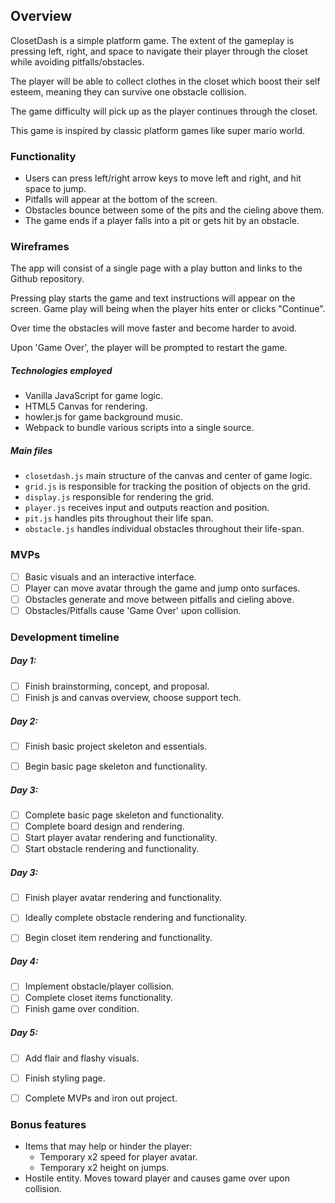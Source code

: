 ## Overview

ClosetDash is a simple platform game. The extent of the gameplay is pressing left, right, and space to navigate their player through the closet while avoiding pitfalls/obstacles.

The player will be able to collect clothes in the closet which boost their self esteem, meaning they can survive one obstacle collision.

The game difficulty will pick up as the player continues through the closet.

This game is inspired by classic platform games like super mario world. 

### Functionality

* Users can press left/right arrow keys to move left and right, and hit space to jump. 
* Pitfalls will appear at the bottom of the screen.
* Obstacles bounce between some of the pits and the cieling above them.
* The game ends if a player falls into a pit or gets hit by an obstacle.  

### Wireframes 

The app will consist of a single page with a play button and links to the Github repository.

Pressing play starts the game and text instructions will appear on the screen. Game play will being when the player hits enter or clicks "Continue".

Over time the obstacles will move faster and become harder to avoid.

Upon 'Game Over', the player will be prompted to restart the game.

##### Technologies employed

* Vanilla JavaScript for game logic.
* HTML5 Canvas for rendering.
* howler.js for game background music.
* Webpack to bundle various scripts into a single source. 

##### Main files
* `closetdash.js` main structure of the canvas and center of game logic.
* `grid.js` is responsible for tracking the position of objects on the grid.
* `display.js` responsible for rendering the grid.
* `player.js` receives input and outputs reaction and position.
* `pit.js` handles pits throughout their life span.
* `obstacle.js` handles individual obstacles throughout their life-span. 

### MVPs
- [ ] Basic visuals and an interactive interface.
- [ ] Player can move avatar through the game and jump onto surfaces.
- [ ] Obstacles generate and move between pitfalls and cieling above.
- [ ] Obstacles/Pitfalls cause 'Game Over' upon collision. 

### Development timeline

##### Day 1:
- [ ] Finish brainstorming, concept, and proposal.
- [ ] Finish js and canvas overview, choose support tech. 

##### Day 2:
- [ ] Finish basic project skeleton and essentials. 
- [ ] Begin basic page skeleton and functionality.


##### Day 3:
- [ ] Complete basic page skeleton and functionality.
- [ ] Complete board design and rendering.
- [ ] Start player avatar rendering and functionality.
- [ ] Start obstacle rendering and functionality.

##### Day 3: 
- [ ] Finish player avatar rendering and functionality. 
- [ ] Ideally complete obstacle rendering and functionality.
- [ ] Begin closet item rendering and functionality.


##### Day 4: 
- [ ] Implement obstacle/player collision.
- [ ] Complete closet items functionality.
- [ ] Finish game over condition. 

##### Day 5:
- [ ] Add flair and flashy visuals.
- [ ] Finish styling page.
- [ ] Complete MVPs and iron out project.
 

### Bonus features
* Items that may help or hinder the player: 
  * Temporary x2 speed for player avatar.
  * Temporary x2 height on jumps. 
* Hostile entity. Moves toward player and causes game over upon collision.

